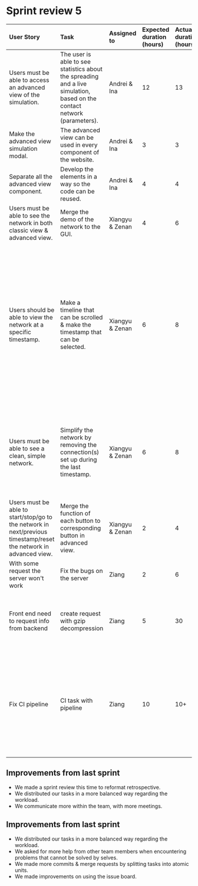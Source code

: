 # Sprint review 5

| User Story | Task     | Assigned to | Expected duration (hours) | Actual duration (hours) | Done  | Notes |
| :--------- | :------- | :---------- | :------------------------ | :---------------------- | :---- | :---- |
|Users must be able to access an advanced view of the simulation.|The user is able to see statistics about the spreading and a live simulation, based on the contact network (parameters).|Andrei & Ina|12|13|Yes|The time is for each individual (person).|
|Make the advanced view simulation modal.|The advanced view can be used in every component of the website.|Andrei & Ina|3|3|Yes|N/A|
|Separate all the advanced view component.|Develop the elements in a way so the code can be reused.|Andrei & Ina|4|4|Yes|The components can be used independently.|
|Users must be able to see the network in both classic view & advanced view.|Merge the demo of the network to the GUI.|Xiangyu & Zenan|4|6|Yes|N/A
|Users should be able to view the network at a specific timestamp.|Make a timeline that can be scrolled & make the timestamp that can be selected.|Xiangyu & Zenan|6|8|No|We made design choices on how to visualize this due to large amount of timestamp. We finally determined to divide the timeline into a lot of small sections, each contains a certain amount of timestamps so that the timeline will not leak the screen.|
|Users must be able to see a clean, simple network.|Simplify the network by removing the connection(s) set up during the last timestamp.|Xiangyu & Zenan|6|8|No|We have to take 'Next' & 'Previous' button into consideration so it is not that easy to do. It will be solved during the beginning of the next sprint.|
|Users must be able to start/stop/go to the network in next/previous timestamp/reset the network in advanced view.|Merge the function of each button to corresponding button in advanced view.|Xiangyu & Zenan|2|4|Yes|N/A
|With some request the server won't work|Fix the bugs on the server|Ziang|2|6|Yes|The bugs has been resolved|
|Front end need to request info from backend|create request with gzip decompression|Ziang|5|30|Yes|Due to knowledge limited and bug in some packages that task has significant delay|
|Fix CI pipeline|CI task with pipeline|Ziang|10|10+|No|CI still not working, tried to use gcp k8s however tudelft does not allow to link our own k8s, have to create a docker image with my own command that I don't know how to do that.|


## Improvements from last sprint

* We made a sprint review this time to reformat retrospective.
* We distributed our tasks in a more balanced way regarding the workload. 
* We communicate more within the team, with more meetings.


## Improvements from last sprint

* We distributed our tasks in a more balanced way regarding the workload.
* We asked for more help from other team members when encountering problems that cannot be solved by selves. 
* We made more commits & merge requests by splitting tasks into atomic units.
* We made improvements on using the issue board.

